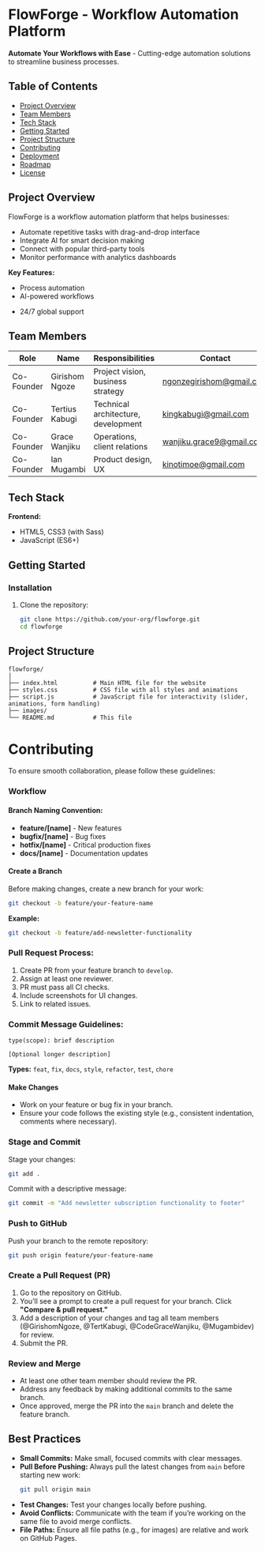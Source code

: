 # FlowForge - Workflow Automation Platform

<!-- Replace with actual logo -->

**Automate Your Workflows with Ease** - Cutting-edge automation solutions to streamline business processes.

## Table of Contents
- [Project Overview](#project-overview)
- [Team Members](#team-members)
- [Tech Stack](#tech-stack)
- [Getting Started](#getting-started)
- [Project Structure](#project-structure)
- [Contributing](#contributing)
- [Deployment](#deployment)
- [Roadmap](#roadmap)
- [License](#license)

## Project Overview

FlowForge is a workflow automation platform that helps businesses:
- Automate repetitive tasks with drag-and-drop interface
- Integrate AI for smart decision making
- Connect with popular third-party tools
- Monitor performance with analytics dashboards

**Key Features:**
- Process automation
- AI-powered workflows
<!-- - Enterprise-grade security-->
- 24/7 global support

## Team Members

| Role              | Name            | Responsibilities                      | Contact                     |
|-------------------|-----------------|---------------------------------------|-----------------------------|
| Co-Founder  | Girishom Ngoze  | Project vision, business strategy    | ngonzegirishom@gmail.com     |
| Co-Founder  | Tertius Kabugi  | Technical architecture, development  | kingkabugi@gmail.com    |
| Co-Founder  | Grace Wanjiku   | Operations, client relations         | wanjiku.grace9@gmail.com   |
| Co-Founder  | Ian Mugambi     | Product design, UX                   | kinotimoe@gmail.com   |

## Tech Stack

**Frontend:**
- HTML5, CSS3 (with Sass)
- JavaScript (ES6+)

<!-- **Backend:**
- [Node.js/Python/other]
- [Database system]
- [API framework]

**DevOps:**
- GitHub for version control
- Netlify/Vercel for hosting
- CI/CD pipeline -->

## Getting Started

### Installation
1. Clone the repository:
   ```bash
   git clone https://github.com/your-org/flowforge.git
   cd flowforge
   ```

## Project Structure

```plaintext
flowforge/
│
├── index.html          # Main HTML file for the website
├── styles.css          # CSS file with all styles and animations
├── script.js           # JavaScript file for interactivity (slider, animations, form handling)
├── images/  
└── README.md           # This file
```

# Contributing

To ensure smooth collaboration, please follow these guidelines:

### Workflow

#### Branch Naming Convention:

- **feature/[name]** - New features
- **bugfix/[name]** - Bug fixes
- **hotfix/[name]** - Critical production fixes
- **docs/[name]** - Documentation updates

#### Create a Branch
Before making changes, create a new branch for your work:

```bash
git checkout -b feature/your-feature-name
```

**Example:**
```bash
git checkout -b feature/add-newsletter-functionality
```

### Pull Request Process:

1. Create PR from your feature branch to `develop`.
2. Assign at least one reviewer.
3. PR must pass all CI checks.
4. Include screenshots for UI changes.
5. Link to related issues.

### Commit Message Guidelines:

```plaintext
type(scope): brief description

[Optional longer description]
```

**Types:** `feat`, `fix`, `docs`, `style`, `refactor`, `test`, `chore`


#### Make Changes
- Work on your feature or bug fix in your branch.
- Ensure your code follows the existing style (e.g., consistent indentation, comments where necessary).

### Stage and Commit

Stage your changes:
```bash
git add .
```

Commit with a descriptive message:
```bash
git commit -m "Add newsletter subscription functionality to footer"
```

### Push to GitHub
Push your branch to the remote repository:
```bash
git push origin feature/your-feature-name
```

### Create a Pull Request (PR)
1. Go to the repository on GitHub.
2. You’ll see a prompt to create a pull request for your branch. Click **"Compare & pull request."**
3. Add a description of your changes and tag all team members (@GirishomNgoze, @TertKabugi, @CodeGraceWanjiku, @Mugambidev) for review.
4. Submit the PR.

### Review and Merge
- At least one other team member should review the PR.
- Address any feedback by making additional commits to the same branch.
- Once approved, merge the PR into the `main` branch and delete the feature branch.

## Best Practices

- **Small Commits:** Make small, focused commits with clear messages.
- **Pull Before Pushing:** Always pull the latest changes from `main` before starting new work:
  ```bash
  git pull origin main
  ```
- **Test Changes:** Test your changes locally before pushing.
- **Avoid Conflicts:** Communicate with the team if you’re working on the same file to avoid merge conflicts.
- **File Paths:** Ensure all file paths (e.g., for images) are relative and work on GitHub Pages.
